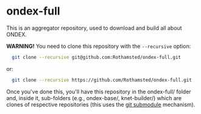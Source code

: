 # ondex-full
This is an aggregator repository, used to download and build all about ONDEX. 

**WARNING!**
You need to clone this repository with the ``--recursive`` option:

```bash
  git clone --recursive git@github.com:Rothamsted/ondex-full.git
```

or: 

```bash
  git clone --recursive https://github.com/Rothamsted/ondex-full.git
```

Once you've done this, you'll have this repository in the ondex-full/ folder and, inside it, sub-folders (e.g., ondex-base/, knet-builder/) which are clones of respective repositories (this uses the [git submodule](https://github.com/blog/2104-working-with-submodules) mechanism).
